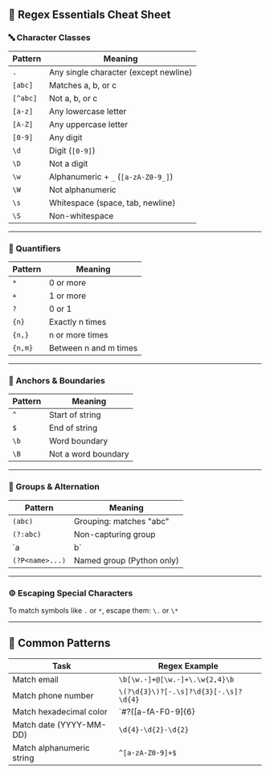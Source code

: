 ## 🧠 Regex Essentials Cheat Sheet

### 🔤 Character Classes
| Pattern      | Meaning                             |
|--------------|-------------------------------------|
| `.`          | Any single character (except newline) |
| `[abc]`      | Matches a, b, or c                  |
| `[^abc]`     | Not a, b, or c                      |
| `[a-z]`      | Any lowercase letter                |
| `[A-Z]`      | Any uppercase letter                |
| `[0-9]`      | Any digit                           |
| `\d`         | Digit (`[0-9]`)                     |
| `\D`         | Not a digit                         |
| `\w`         | Alphanumeric + `_` (`[a-zA-Z0-9_]`) |
| `\W`         | Not alphanumeric                    |
| `\s`         | Whitespace (space, tab, newline)    |
| `\S`         | Non-whitespace                      |

---

### 🔁 Quantifiers
| Pattern      | Meaning                             |
|--------------|-------------------------------------|
| `*`          | 0 or more                           |
| `+`          | 1 or more                           |
| `?`          | 0 or 1                              |
| `{n}`        | Exactly n times                     |
| `{n,}`       | n or more times                     |
| `{n,m}`      | Between n and m times               |

---

### 🎯 Anchors & Boundaries
| Pattern      | Meaning                             |
|--------------|-------------------------------------|
| `^`          | Start of string                     |
| `$`          | End of string                       |
| `\b`         | Word boundary                       |
| `\B`         | Not a word boundary                 |

---

### 🧩 Groups & Alternation
| Pattern      | Meaning                             |
|--------------|-------------------------------------|
| `(abc)`      | Grouping: matches "abc"             |
| `(?:abc)`    | Non-capturing group                 |
| `a|b`        | Alternation: matches a or b         |
| `(?P<name>...)` | Named group (Python only)       |

---

### ⚙️ Escaping Special Characters
To match symbols like `.` or `*`, escape them: `\.` or `\*`

---

## 🧪 Common Patterns

| Task                      | Regex Example         |
|---------------------------|-----------------------|
| Match email               | `\b[\w.-]+@[\w.-]+\.\w{2,4}\b` |
| Match phone number        | `\(?\d{3}\)?[-.\s]?\d{3}[-.\s]?\d{4}` |
| Match hexadecimal color   | `#?([a-fA-F0-9]{6}|[a-fA-F0-9]{3})` |
| Match date (YYYY-MM-DD)   | `\d{4}-\d{2}-\d{2}`   |
| Match alphanumeric string | `^[a-zA-Z0-9]+$`      |
